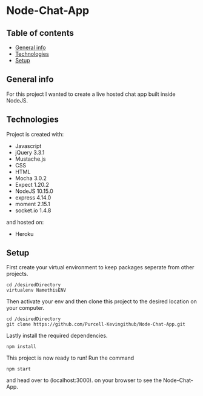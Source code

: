 # Node-Chat-App

## Table of contents
* [General info](#general-info)
* [Technologies](#technologies)
* [Setup](#setup)


## General info
For this project I wanted to create a live hosted chat app built inside NodeJS.
	
## Technologies
Project is created with:
* Javascript
* jQuery 3.3.1
* Mustache.js
* CSS
* HTML
* Mocha 3.0.2
* Expect 1.20.2
* NodeJS 10.15.0
* express 4.14.0
* moment 2.15.1
* socket.io 1.4.8

and hosted on:
 * Heroku
  
  
## Setup
First create your virtual environment to keep packages seperate from other projects.
```
cd /desiredDirectory
virtualenv NamethisENV
```
Then activate your env and then clone this project to the desired location on your computer.

```
cd /desiredDirectory
git clone https://github.com/Purcell-Kevingithub/Node-Chat-App.git
```

Lastly install the required dependencies.

```
npm install
```

This project is now ready to run! Run the command

```
npm start
```
and head over to (localhost:3000). on your browser to see the Node-Chat-App.
